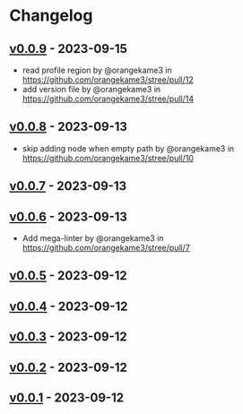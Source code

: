 # Changelog

## [v0.0.9](https://github.com/orangekame3/stree/compare/v0.0.8...v0.0.9) - 2023-09-15
- read profile region by @orangekame3 in https://github.com/orangekame3/stree/pull/12
- add version file by @orangekame3 in https://github.com/orangekame3/stree/pull/14

## [v0.0.8](https://github.com/orangekame3/stree/compare/v0.0.7...v0.0.8) - 2023-09-13

- skip adding node when empty path by @orangekame3 in <https://github.com/orangekame3/stree/pull/10>

## [v0.0.7](https://github.com/orangekame3/stree/compare/v0.0.6...v0.0.7) - 2023-09-13

## [v0.0.6](https://github.com/orangekame3/stree/compare/v0.0.5...v0.0.6) - 2023-09-13

- Add mega-linter by @orangekame3 in <https://github.com/orangekame3/stree/pull/7>

## [v0.0.5](https://github.com/orangekame3/stree/compare/v0.0.4...v0.0.5) - 2023-09-12

## [v0.0.4](https://github.com/orangekame3/stree/compare/v0.0.3...v0.0.4) - 2023-09-12

## [v0.0.3](https://github.com/orangekame3/stree/compare/v0.0.2...v0.0.3) - 2023-09-12

## [v0.0.2](https://github.com/orangekame3/stree/compare/v0.0.1...v0.0.2) - 2023-09-12

## [v0.0.1](https://github.com/orangekame3/stree/commits/v0.0.1) - 2023-09-12
